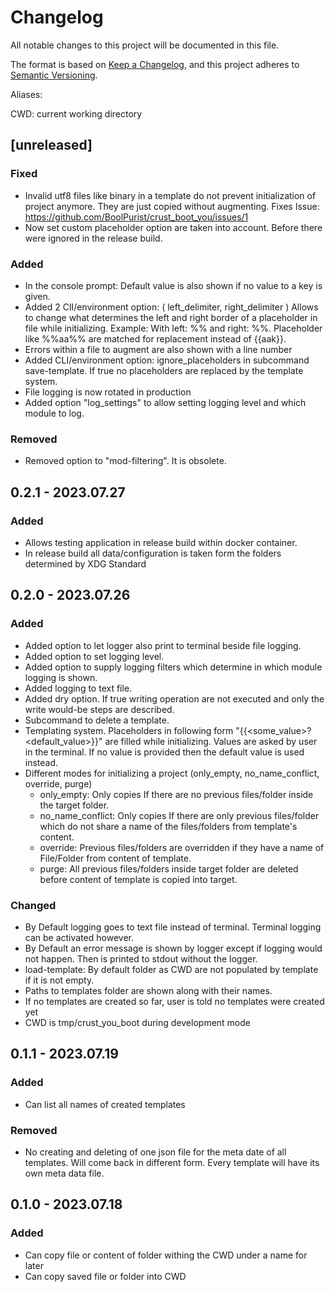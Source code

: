 # Changelog

All notable changes to this project will be documented in this file.

The format is based on [Keep a Changelog](https://keepachangelog.com/en/1.0.0/),
and this project adheres to [Semantic Versioning](https://semver.org/spec/v2.0.0.html).

Aliases:

CWD: current working directory

## [unreleased]

### Fixed 

- Invalid utf8 files like binary in a template do not prevent initialization of project anymore. 
  They are just copied without augmenting. Fixes Issue: https://github.com/BoolPurist/crust_boot_you/issues/1
- Now set custom placeholder option are taken into account. Before there were ignored in the release build.

### Added 

- In the console prompt: Default value is also shown if no value to a key is given.
- Added 2 ClI/environment option: ( left_delimiter, right_delimiter )
  Allows to change what determines the left and right border of a placeholder in file while initializing.
  Example: With left: %% and right: %%. Placeholder like %%aa%% are matched for replacement instead of {{aak}}.
- Errors within a file to augment are also shown with a line number
- Added CLI/environment option: ignore_placeholders in subcommand save-template.
  If true no placeholders are replaced by the template system.
- File logging is now rotated in production
- Added option "log_settings" to allow setting logging level and which module to log.

### Removed

- Removed option to "mod-filtering". It is obsolete.

## 0.2.1 - 2023.07.27

### Added 

- Allows testing application in release build within docker container.
- In release build all data/configuration is taken form the folders determined by XDG Standard

## 0.2.0 - 2023.07.26

### Added 

- Added option to let logger also print to terminal beside file logging.
- Added option to set logging level.
- Added option to supply logging filters which determine in which module logging is shown.
- Added logging to text file.
- Added dry option. If true writing operation are not executed and only the write would-be steps are described.
- Subcommand to delete a template. 
- Templating system. Placeholders in following form "{{<some_value>?<default_value>}}" are filled while initializing.
  Values are asked by user in the terminal. If no value is provided then the default value is used instead.
- Different modes for initializing a project (only_empty, no_name_conflict, override, purge)
  - only_empty: Only copies If there are no previous files/folder inside the target folder.
  - no_name_conflict: Only copies If there are only previous files/folder
            which do not share a name of the files/folders from template's content.
  - override: Previous files/folders are overridden
            if they have a name of File/Folder from content of template.
  - purge: All previous files/folders inside target folder are deleted
            before content of template is copied into target.

### Changed 

- By Default logging goes to text file instead of terminal. Terminal logging can be activated however.
- By Default an error message is shown by logger except if logging would not happen.
  Then is printed to stdout without the logger.
- load-template: By default folder as CWD are not populated by template if it is not empty.
- Paths to templates folder are shown along with their names.
- If no templates are created so far, user is told no templates were created yet
- CWD is tmp/crust_you_boot during development mode

## 0.1.1 - 2023.07.19

### Added

- Can list all names of created templates

### Removed

- No creating and deleting of one json file for the meta date of all templates.
  Will come back in different form. Every template will have its own meta data file.

## 0.1.0 - 2023.07.18

### Added

- Can copy file or content of folder withing the CWD under a name for later 
- Can copy saved file or folder into CWD 


